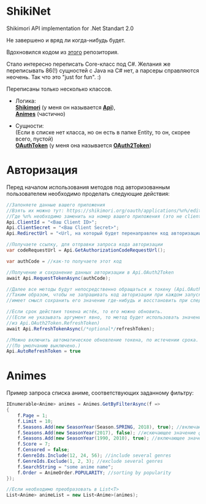 # ShikiNet
Shikimori API implementation for .Net Standart 2.0

Не завершено и вряд ли когда-нибудь будет. 

Вдохновился кодом из [этого](https://github.com/Firely-Pasha/JShikiApi) репозитория. 

Стало интересно переписать Core-класс под C#. Желания же переписывать 86(!) сущностей с Java на C# нет, а парсеры справляются неочень.
Так что это "just for fun". :)

Переписаны только несколько классов.

* Логика: <br />
[**Shikimori**](https://github.com/Firely-Pasha/JShikiApi/blob/master/src/main/java/net/pagala/JShikiApi/Core/Shikimori.java) (у меня он называется [**Api**](https://github.com/MrModest/ShikiNet/blob/master/ShikiNet/Core/Api.cs)), <br />
[**Animes**](https://github.com/Firely-Pasha/JShikiApi/blob/master/src/main/java/net/pagala/JShikiApi/Core/Animes.java) (частично)

* Сущности: <br />
(Если в списке нет класса, но он есть в папке Entity, то он, скорее всего, пустой)<br />
[**OAuthToken**](https://github.com/Firely-Pasha/JShikiApi/blob/master/src/main/java/net/pagala/JShikiApi/Items/OAuthToken.java) (у меня она называется [**OAuth2Token**](https://github.com/MrModest/ShikiNet/blob/master/ShikiNet/Entity/OAuth2Token.cs))

# Авторизация
Перед началом использования методов под авторизованным пользователем необходимо проделать следующие действия:

```c#
//Запоняете данные вашего приложения
//Взять их можно тут: https://shikimori.org/oauth/applications/%n%/edit
//Где %n% необходимо заменить на номер вашего приложения (это не client_id)
Api.ClientId = "<Ваш Client ID>";
Api.ClientSecret = "<Ваш Client Secret>";
Api.RedirectUrl = "<Url, на который будет перенаправлен код авторизации>";

//Получаете ссылку, для отправки запроса кода авторизации
var codeRequestUrl = Api.GetAuthorizationCodeRequestUrl(); 

var authCode = //как-то получаете этот код

//Получение и сохранение данных авторизации в Api.OAuth2Token
await Api.RequestTokenAsync(authCode);

//Далее все методы будут непосредственно обращаться к токену (Api.OAuth2Token.AccessToken)
//Таким образом, чтобы не запрашивать код авторизации при каждом запуске приложения,
//имеет смысл сохранить его значение где-нибудь и восстановить при следующем запуске. 

//Если срок действия токена истёк, то его можно обновить.
//(Если не указывать аргумент явно, то метод будет использовать значение
//из Api.OAuth2Token.RefreshToken)
await Api.RefreshTokenAsync(/*optional*/refreshToken); 

//Можно включить автоматическое обновление токена, по истечении срока.
//(По умолчанию выключено.)
Api.AutoRefreshToken = true
```

# Animes

Пример запроса списка аниме, соответствующих заданному фильтру:
```c#
IEnumerable<Anime> animes = Animes.GetByFilterAsync(f =>
{
    f.Page = 1;
    f.Limit = 10;
    f.Seasons.Add(new SeasonYear(Season.SPRING, 2018), true); //включающее значение фильтра
    f.Seasons.Add(new SeasonYear(2017), false); //искючающее значение фильтра
    f.Seasons.Add(new SeasonYear(1990, 2010), true); //включающее значение фильтра
    f.Score = 7;
    f.Censored = false;
    f.GenreIds.Include(12, 24, 56); //include several genres
    f.GenreIds.Exclude(1, 2, 3); //exclude several genres
    f.SearchString = "some anime name";
    f.Order = AnimeOrder.POPULARITY; //sorting by popularity
});

//Если необходимо преобразовать в List<T>
List<Anime> animeList = new List<Anime>(animes);
```
